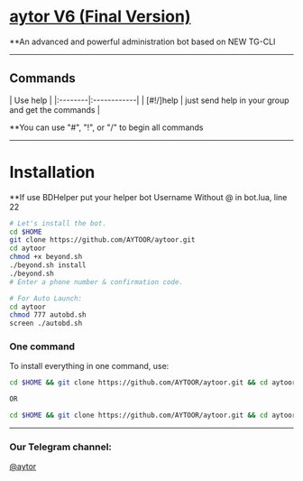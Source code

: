 # [aytor V6 (Final Version)](https://telegram.me/mohammadbots)

**An advanced and powerful administration bot based on NEW TG-CLI


* * *

## Commands

| Use help |
|:--------|:------------|
| [#!/]help | just send help in your group and get the commands |

**You can use "#", "!", or "/" to begin all commands

* * *

# Installation

**If use BDHelper put your helper bot Username Without @ in bot.lua, line 22

```sh
# Let's install the bot.
cd $HOME
git clone https://github.com/AYTOOR/aytoor.git
cd aytoor
chmod +x beyond.sh
./beyond.sh install
./beyond.sh 
# Enter a phone number & confirmation code.

# For Auto Launch:
cd aytoor
chmod 777 autobd.sh
screen ./autobd.sh
```
### One command
To install everything in one command, use:
```sh
cd $HOME && git clone https://github.com/AYTOOR/aytoor.git && cd aytoor && chmod +x beyond.sh && ./beyond.sh install && ./beyond.sh

OR

cd $HOME && git clone https://github.com/AYTOOR/aytoor.git && cd aytoor && chmod +x beyond.sh && ./beyond.sh install && chmod 777 autobd.sh && screen ./autobd.sh
```

* * *

### Our Telegram channel:

[@aytor](https://telegram.me/mohammadbots)

